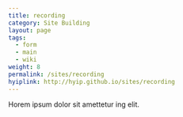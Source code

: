 ```yaml
---
title: recording
category: Site Building
layout: page
tags:
  - form
  - main
  - wiki
weight: 8
permalink: /sites/recording
hyiplink: http://hyip.github.io/sites/recording
---
```


Horem ipsum dolor sit amettetur ing elit. 
